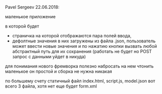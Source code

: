 Pavel Sergeev 22.06.2018:

маленькое приложение

в которой будет

+ страничка на которой отображаются пара полей ввода,
+ дефолтные значения в них загружены из файла .json,
пользователь может ввести новые значения
и по нажатию кнопки вызвать  любой абстрактный путь для их сохранения
(работать не будет но POST запрос с данными уйдет в никуда)

для понимания нового фремворка полезно набросать на нем чтонить маленькое
он простой и сборка не нужна никакая

по большему счету статичный файл
index.html, script.js, model.json
вот всего 3 файла, хотя нет еще будет form.xml